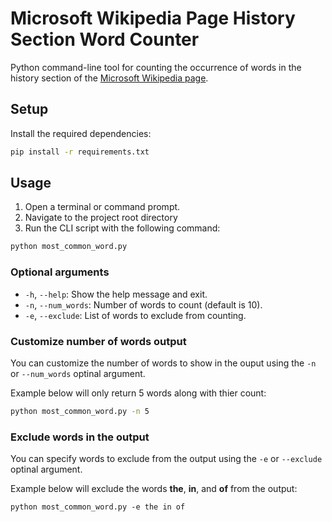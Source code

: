 # Microsoft Wikipedia Page History Section Word Counter

Python command-line tool for counting the occurrence of words in the history section of the [Microsoft Wikipedia page](https://en.wikipedia.org/wiki/Microsoft).

## Setup

Install the required dependencies:

```bash
pip install -r requirements.txt
```

## Usage

1. Open a terminal or command prompt.
2. Navigate to the project root directory
3. Run the CLI script with the following command:

```bash
python most_common_word.py
```

### Optional arguments

- `-h`, `--help`: Show the help message and exit.
- `-n`, `--num_words`: Number of words to count (default is 10).
- `-e`, `--exclude`: List of words to exclude from counting.

### Customize number of words output

You can customize the number of words to show in the ouput using the `-n` or `--num_words` optinal argument.

Example below will only return 5 words along with thier count:

```bash
python most_common_word.py -n 5
```

### Exclude words in the output

You can specify words to exclude from the output using the `-e` or `--exclude` optinal argument.

Example below will exclude the words **the**, **in**, and **of** from the output:

```text
python most_common_word.py -e the in of
```
